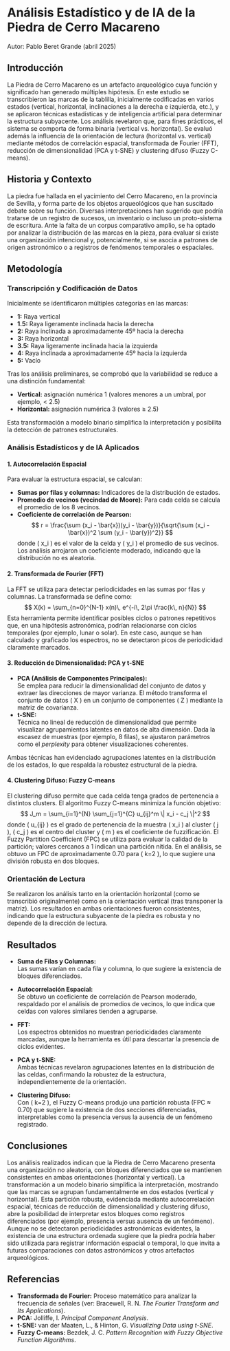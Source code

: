 # Análisis Estadístico y de IA de la Piedra de Cerro Macareno

Autor: Pablo Beret Grande (abril 2025)

## Introducción

La Piedra de Cerro Macareno es un artefacto arqueológico cuya función y significado han generado múltiples hipótesis. En este estudio se transcribieron las marcas de la tablilla, inicialmente codificadas en varios estados (vertical, horizontal, inclinaciones a la derecha e izquierda, etc.), y se aplicaron técnicas estadísticas y de inteligencia artificial para determinar la estructura subyacente. Los análisis revelaron que, para fines prácticos, el sistema se comporta de forma binaria (vertical vs. horizontal). Se evaluó además la influencia de la orientación de lectura (horizontal vs. vertical) mediante métodos de correlación espacial, transformada de Fourier (FFT), reducción de dimensionalidad (PCA y t-SNE) y clustering difuso (Fuzzy C-means).

## Historia y Contexto

La piedra fue hallada en el yacimiento del Cerro Macareno, en la provincia de Sevilla, y forma parte de los objetos arqueológicos que han suscitado debate sobre su función. Diversas interpretaciones han sugerido que podría tratarse de un registro de sucesos, un inventario o incluso un proto-sistema de escritura. Ante la falta de un corpus comparativo amplio, se ha optado por analizar la distribución de las marcas en la pieza, para evaluar si existe una organización intencional y, potencialmente, si se asocia a patrones de origen astronómico o a registros de fenómenos temporales o espaciales.

## Metodología

### Transcripción y Codificación de Datos

Inicialmente se identificaron múltiples categorías en las marcas:
- **1:** Raya vertical
- **1.5:** Raya ligeramente inclinada hacia la derecha
- **2:** Raya inclinada a aproximadamente 45º hacia la derecha
- **3:** Raya horizontal
- **3.5:** Raya ligeramente inclinada hacia la izquierda
- **4:** Raya inclinada a aproximadamente 45º hacia la izquierda
- **5:** Vacío

Tras los análisis preliminares, se comprobó que la variabilidad se reduce a una distinción fundamental:  
- **Vertical:** asignación numérica 1 (valores menores a un umbral, por ejemplo, < 2.5)  
- **Horizontal:** asignación numérica 3 (valores ≥ 2.5)

Esta transformación a modelo binario simplifica la interpretación y posibilita la detección de patrones estructurales.

### Análisis Estadísticos y de IA Aplicados

#### 1. Autocorrelación Espacial

Para evaluar la estructura espacial, se calculan:
- **Sumas por filas y columnas:** Indicadores de la distribución de estados.
- **Promedio de vecinos (vecindad de Moore):** Para cada celda se calcula el promedio de los 8 vecinos.
- **Coeficiente de correlación de Pearson:**  
  $$
  r = \frac{\sum (x_i - \bar{x})(y_i - \bar{y})}{\sqrt{\sum (x_i - \bar{x})^2 \sum (y_i - \bar{y})^2}}
  $$
  donde \( x_i \) es el valor de la celda y \( y_i \) el promedio de sus vecinos. Los análisis arrojaron un coeficiente moderado, indicando que la distribución no es aleatoria.

#### 2. Transformada de Fourier (FFT)

La FFT se utiliza para detectar periodicidades en las sumas por filas y columnas. La transformada se define como:
$$
X(k) = \sum_{n=0}^{N-1} x(n)\, e^{-i\, 2\pi \frac{k\, n}{N}}
$$
Esta herramienta permite identificar posibles ciclos o patrones repetitivos que, en una hipótesis astronómica, podrían relacionarse con ciclos temporales (por ejemplo, lunar o solar). En este caso, aunque se han calculado y graficado los espectros, no se detectaron picos de periodicidad claramente marcados.

#### 3. Reducción de Dimensionalidad: PCA y t-SNE

- **PCA (Análisis de Componentes Principales):**  
  Se emplea para reducir la dimensionalidad del conjunto de datos y extraer las direcciones de mayor varianza. El método transforma el conjunto de datos \( X \) en un conjunto de componentes \( Z \) mediante la matriz de covarianza.
- **t-SNE:**  
  Técnica no lineal de reducción de dimensionalidad que permite visualizar agrupamientos latentes en datos de alta dimensión. Dada la escasez de muestras (por ejemplo, 8 filas), se ajustaron parámetros como el _perplexity_ para obtener visualizaciones coherentes.

Ambas técnicas han evidenciado agrupaciones latentes en la distribución de los estados, lo que respalda la robustez estructural de la piedra.

#### 4. Clustering Difuso: Fuzzy C-means

El clustering difuso permite que cada celda tenga grados de pertenencia a distintos clusters. El algoritmo Fuzzy C-means minimiza la función objetivo:
$$
J_m = \sum_{i=1}^{N} \sum_{j=1}^{C} u_{ij}^m \| x_i - c_j \|^2
$$
donde \( u_{ij} \) es el grado de pertenencia de la muestra \( x_i \) al cluster \( j \), \( c_j \) es el centro del cluster y \( m \) es el coeficiente de fuzzificación. El Fuzzy Partition Coefficient (FPC) se utiliza para evaluar la calidad de la partición; valores cercanos a 1 indican una partición nítida. En el análisis, se obtuvo un FPC de aproximadamente 0.70 para \( k=2 \), lo que sugiere una división robusta en dos bloques.

### Orientación de Lectura

Se realizaron los análisis tanto en la orientación horizontal (como se transcribió originalmente) como en la orientación vertical (tras transponer la matriz). Los resultados en ambas orientaciones fueron consistentes, indicando que la estructura subyacente de la piedra es robusta y no depende de la dirección de lectura.

## Resultados

- **Suma de Filas y Columnas:**  
  Las sumas varían en cada fila y columna, lo que sugiere la existencia de bloques diferenciados.

- **Autocorrelación Espacial:**  
  Se obtuvo un coeficiente de correlación de Pearson moderado, respaldado por el análisis de promedios de vecinos, lo que indica que celdas con valores similares tienden a agruparse.

- **FFT:**  
  Los espectros obtenidos no muestran periodicidades claramente marcadas, aunque la herramienta es útil para descartar la presencia de ciclos evidentes.

- **PCA y t-SNE:**  
  Ambas técnicas revelaron agrupaciones latentes en la distribución de las celdas, confirmando la robustez de la estructura, independientemente de la orientación.

- **Clustering Difuso:**  
  Con \( k=2 \), el Fuzzy C-means produjo una partición robusta (FPC ≈ 0.70) que sugiere la existencia de dos secciones diferenciadas, interpretables como la presencia versus la ausencia de un fenómeno registrado.

## Conclusiones

Los análisis realizados indican que la Piedra de Cerro Macareno presenta una organización no aleatoria, con bloques diferenciados que se mantienen consistentes en ambas orientaciones (horizontal y vertical). La transformación a un modelo binario simplifica la interpretación, mostrando que las marcas se agrupan fundamentalmente en dos estados (vertical y horizontal). Esta partición robusta, evidenciada mediante autocorrelación espacial, técnicas de reducción de dimensionalidad y clustering difuso, abre la posibilidad de interpretar estos bloques como registros diferenciados (por ejemplo, presencia versus ausencia de un fenómeno). Aunque no se detectaron periodicidades astronómicas evidentes, la existencia de una estructura ordenada sugiere que la piedra podría haber sido utilizada para registrar información espacial o temporal, lo que invita a futuras comparaciones con datos astronómicos y otros artefactos arqueológicos.

## Referencias

- **Transformada de Fourier:** Proceso matemático para analizar la frecuencia de señales (ver: Bracewell, R. N. *The Fourier Transform and Its Applications*).
- **PCA:** Jolliffe, I. *Principal Component Analysis*.
- **t-SNE:** van der Maaten, L., & Hinton, G. *Visualizing Data using t-SNE*.
- **Fuzzy C-means:** Bezdek, J. C. *Pattern Recognition with Fuzzy Objective Function Algorithms*.
